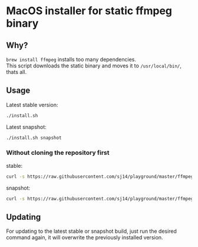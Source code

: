 # MacOS installer for static ffmpeg binary

## Why?

`brew install ffmpeg` installs too many dependencies.  
This script downloads the static binary and moves it to `/usr/local/bin/`, thats all.

## Usage

Latest stable version:

```bash
./install.sh
```

Latest snapshot:

```bash
./install.sh snapshot
```

### Without cloning the repository first

stable: 
```bash
curl -s https://raw.githubusercontent.com/sj14/playground/master/ffmpeg-mac/install.sh | bash -s
```

snapshot:
```bash
curl -s https://raw.githubusercontent.com/sj14/playground/master/ffmpeg-mac/install.sh | bash -s snapshot
```

## Updating

For updating to the latest stable or snapshot build, just run the desired command again, it will overwrite the previously installed version.